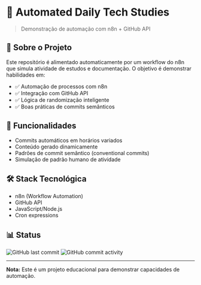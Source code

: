 # 🤖 Automated Daily Tech Studies

> Demonstração de automação com n8n + GitHub API

## 📌 Sobre o Projeto

Este repositório é alimentado automaticamente por um workflow do n8n que simula atividade de estudos e documentação. O objetivo é demonstrar habilidades em:

- ✅ Automação de processos com n8n
- ✅ Integração com GitHub API
- ✅ Lógica de randomização inteligente
- ✅ Boas práticas de commits semânticos

## 🎯 Funcionalidades

- Commits automáticos em horários variados
- Conteúdo gerado dinamicamente
- Padrões de commit semântico (conventional commits)
- Simulação de padrão humano de atividade

## 🛠️ Stack Tecnológica

- n8n (Workflow Automation)
- GitHub API
- JavaScript/Node.js
- Cron expressions

## 📊 Status

![GitHub last commit](https://img.shields.io/github/last-commit/ojoseleonar/daily-tech-studies)
![GitHub commit activity](https://img.shields.io/github/commit-activity/w/ojoseleonar/daily-tech-studies)

---

**Nota:** Este é um projeto educacional para demonstrar capacidades de automação.
